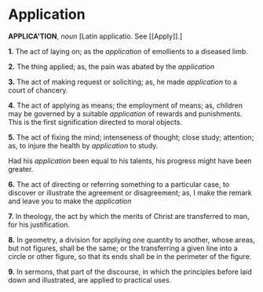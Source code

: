 # Application

**APPLICA'TION**, _noun_ \[Latin applicatio. See [[Apply]].\]

**1.** The act of laying on; as the _application_ of emollients to a diseased limb.

**2.** The thing applied; as, the pain was abated by the _application_

**3.** The act of making request or soliciting; as, he made _application_ to a court of chancery.

**4.** The act of applying as means; the employment of means; as, children may be governed by a suitable _application_ of rewards and punishments. This is the first signification directed to moral objects.

**5.** The act of fixing the mind; intenseness of thought; close study; attention; as, to injure the health by _application_ to study.

Had his _application_ been equal to his talents, his progress might have been greater.

**6.** The act of directing or referring something to a particular case, to discover or illustrate the agreement or disagreement; as, I make the remark and leave you to make the _application_

**7.** In theology, the act by which the merits of Christ are transferred to man, for his justification.

**8.** In geometry, a division for applying one quantity to another, whose areas, but not figures, shall be the same; or the transferring a given line into a circle or other figure, so that its ends shall be in the perimeter of the figure.

**9.** In sermons, that part of the discourse, in which the principles before laid down and illustrated, are applied to practical uses.